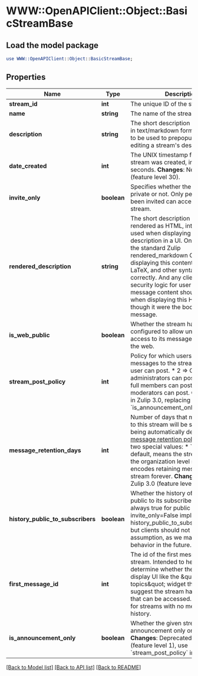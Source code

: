 # WWW::OpenAPIClient::Object::BasicStreamBase

## Load the model package
```perl
use WWW::OpenAPIClient::Object::BasicStreamBase;
```

## Properties
Name | Type | Description | Notes
------------ | ------------- | ------------- | -------------
**stream_id** | **int** | The unique ID of the stream.  | [optional] 
**name** | **string** | The name of the stream.  | [optional] 
**description** | **string** | The short description of the stream in text/markdown format, intended to be used to prepopulate UI for editing a stream&#39;s description.  | [optional] 
**date_created** | **int** | The UNIX timestamp for when the stream was created, in UTC seconds.  **Changes**: New in Zulip 4.0 (feature level 30).  | [optional] 
**invite_only** | **boolean** | Specifies whether the stream is private or not. Only people who have been invited can access a private stream.  | [optional] 
**rendered_description** | **string** | The short description of the stream rendered as HTML, intended to be used when displaying the stream description in a UI.  One should use the standard Zulip rendered_markdown CSS when displaying this content so that emoji, LaTeX, and other syntax work correctly.  And any client-side security logic for user-generated message content should be applied when displaying this HTML as though it were the body of a Zulip message.  | [optional] 
**is_web_public** | **boolean** | Whether the stream has been configured to allow unauthenticated access to its message history from the web.  | [optional] 
**stream_post_policy** | **int** | Policy for which users can post messages to the stream.  * 1 &#x3D;&gt; Any user can post. * 2 &#x3D;&gt; Only administrators can post. * 3 &#x3D;&gt; Only full members can post. * 4 &#x3D;&gt; Only moderators can post.  **Changes**: New in Zulip 3.0, replacing the previous &#x60;is_announcement_only&#x60; boolean.  | [optional] 
**message_retention_days** | **int** | Number of days that messages sent to this stream will be stored before being automatically deleted by the [message retention policy](/help/message-retention-policy).  There are two special values:  * &#x60;null&#x60;, the default, means the stream will inherit the organization   level setting. * &#x60;-1&#x60; encodes retaining messages in this stream forever.  **Changes**: New in Zulip 3.0 (feature level 17).  | [optional] 
**history_public_to_subscribers** | **boolean** | Whether the history of the stream is public to its subscribers.  Currently always true for public streams (i.e. invite_only&#x3D;False implies history_public_to_subscribers&#x3D;True), but clients should not make that assumption, as we may change that behavior in the future.  | [optional] 
**first_message_id** | **int** | The id of the first message in the stream.  Intended to help clients determine whether they need to display UI like the \&quot;more topics\&quot; widget that would suggest the stream has older history that can be accessed.  Null is used for streams with no message history.  | [optional] 
**is_announcement_only** | **boolean** | Whether the given stream is announcement only or not.  **Changes**: Deprecated in Zulip 3.0 (feature level 1), use &#x60;stream_post_policy&#x60; instead.  | [optional] 

[[Back to Model list]](../README.md#documentation-for-models) [[Back to API list]](../README.md#documentation-for-api-endpoints) [[Back to README]](../README.md)


